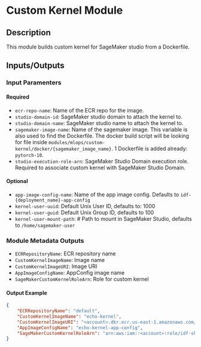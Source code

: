 # Custom Kernel Module

## Description

This module builds custom kernel for SageMaker studio from a Dockerfile.

## Inputs/Outputs

### Input Paramenters

#### Required

- `ecr-repo-name`: Name of the ECR repo for the image.
- `studio-domain-id`: SageMaker studio domain to attach the kernel to.
- `studio-domain-name`: SageMaker studio name to attach the kernel to.
- `sagemaker-image-name`: Name of the sagemaker image. This variable is also used to find the Dockerfile. The docker build script will be looking for file inside `modules/mlops/custom-kernel/docker/{sagemaker_image_name}`. 1 Dockerfile is added already: `pytorch-10`.
- `studio-execution-role-arn`: SageMaker Studio Domain execution role. Required to associate custom kernel with SageMaker Studio Domain.

#### Optional

- `app-image-config-name`:  Name of the app image config. Defaults to `idf-{deployment_name}-app-config`
- `kernel-user-uuid`: Default Unix User ID, defaults to: 1000
- `kernel-user-guid`: Default Unix Group ID, defaults to 100
- `kernel-user-mount-path`: # Path to mount in SageMaker Studio, defaults to `/home/sagemaker-user`

### Module Metadata Outputs

- `ECRRepositoryName`: ECR repository name
- `CustomKernelImageName`: Image name
- `CustomKernelImageURI`: Image URI
- `AppImageConfigName`: AppConfig image name
- `SageMakerCustomKernelRoleArn`: Role for custom kernel

#### Output Example

```json
{
    "ECRRepositoryName": "default",
    "CustomKernelImageName": "echo-kernel",
    "CustomKernelImageURI": "<account>.dkr.ecr.us-east-1.amazonaws.com/default:latest",
    "AppImageConfigName": "echo-kernel-app-config",
    "SageMakerCustomKernelRoleArn": "arn:aws:iam::<account>:role/idf-shared-infra-kernels-addfsharedinfrakernelske-9O6FZXGI0MM8",
}

```
